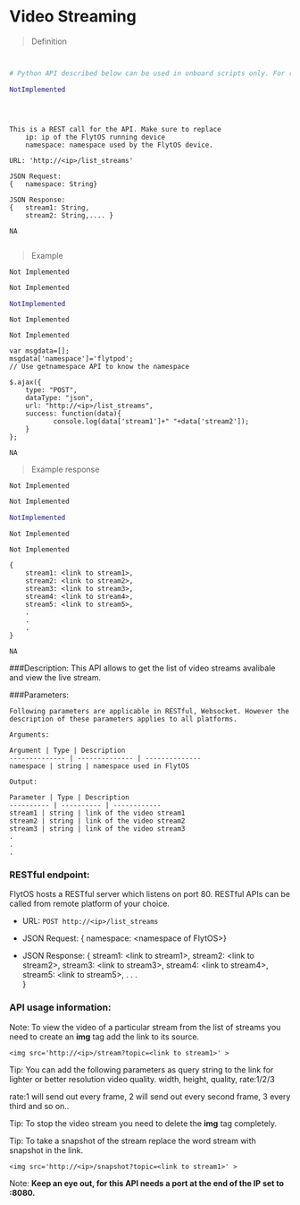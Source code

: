 # Video Streaming


> Definition

```shell

```

```cpp

```

```python
# Python API described below can be used in onboard scripts only. For remote scripts you can use http client libraries to call FlytOS REST endpoints from Python.

NotImplemented
```

```cpp--ros

```

```python--ros


```

```javascript--REST
This is a REST call for the API. Make sure to replace 
    ip: ip of the FlytOS running device
    namespace: namespace used by the FlytOS device.

URL: 'http://<ip>/list_streams'

JSON Request:
{   namespace: String}

JSON Response:
{   stream1: String,
    stream2: String,.... }

```

```javascript--Websocket
NA


```


> Example

```shell
Not Implemented
```

```cpp
Not Implemented
```

```python
NotImplemented

```

```cpp--ros
Not Implemented
```

```python--ros
Not Implemented
```

```javascript--REST
var msgdata=[];
msgdata['namespace']='flytpod';
// Use getnamespace API to know the namespace

$.ajax({
    type: "POST",
    dataType: "json",
    url: "http://<ip>/list_streams",  
    success: function(data){
           console.log(data['stream1']+" "+data['stream2']);
    }
};

```

```javascript--Websocket
NA
```


> Example response

```shell
Not Implemented
```

```cpp
Not Implemented
```

```python
NotImplemented
```

```cpp--ros
Not Implemented
```

```python--ros
Not Implemented
```

```javascript--REST
{
    stream1: <link to stream1>,
    stream2: <link to stream2>,
    stream3: <link to stream3>,
    stream4: <link to stream4>,
    stream5: <link to stream5>,
    .
    .
    .    
}

```

```javascript--Websocket
NA
```





###Description:
This API allows to get the list of video streams avalibale and view the live stream.

###Parameters:
    
    Following parameters are applicable in RESTful, Websocket. However the description of these parameters applies to all platforms. 
    
    Arguments:
    
    Argument | Type | Description
    -------------- | -------------- | --------------
    namespace | string | namespace used in FlytOS   
    
    Output:
    
    Parameter | Type | Description
    ---------- | ---------- | ------------
    stream1 | string | link of the video stream1
    stream2 | string | link of the video stream2
    stream3 | string | link of the video stream3
    .
    .
    .


### RESTful endpoint:
FlytOS hosts a RESTful server which listens on port 80. RESTful APIs can be called from remote platform of your choice.

* URL: ````POST http://<ip>/list_streams````
* JSON Request:
{   namespace: \<namespace of FlytOS\>}

* JSON Response:
{
    stream1: \<link to stream1\>,
    stream2: \<link to stream2\>,
    stream3: \<link to stream3\>,
    stream4: \<link to stream4\>,
    stream5: \<link to stream5\>,
    .
    .
    .    
}



### API usage information:
Note: To view the video of a particular stream from the list of streams you need to create an **img** tag add the link to its source.

````<img src='http://<ip>/stream?topic=<link to stream1>' > ````

Tip: You can add the following parameters as query string to the link for lighter or better resolution video quality.
width, height, quality, rate:1/2/3

rate:1 will send out every frame, 2 will send out every second frame, 3 every third and so on..

Tip: To stop the video stream you need to delete the **img** tag completely.

Tip: To take a snapshot of the stream replace the word stream with snapshot in the link.

````<img src='http://<ip>/snapshot?topic=<link to stream1>' >````


Note: **Keep an eye out, for this API needs a port at the end of the IP set to :8080.**